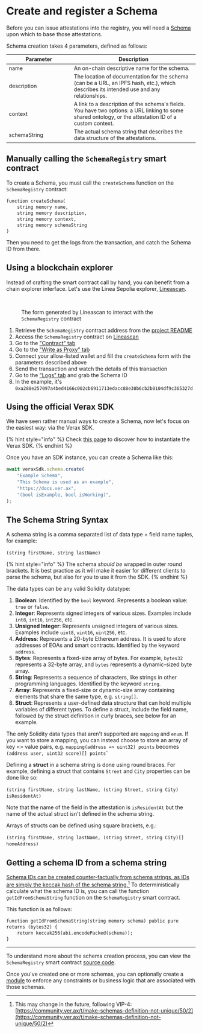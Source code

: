 # Create and register a Schema

Before you can issue attestations into the registry, you will need a [Schema](../../core-concepts/schemas.md) upon which to base those attestations.

Schema creation takes 4 parameters, defined as follows:

<table><thead><tr><th width="159.12290502793297">Parameter</th><th>Description</th></tr></thead><tbody><tr><td>name</td><td>An on-chain descriptive name for the schema.</td></tr><tr><td>description</td><td>The location of documentation for the schema (can be a URL, an IPFS hash, etc.), which describes its intended use and any relationships.</td></tr><tr><td>context</td><td>A link to a description of the schema's fields. You have two options: a URL linking to some shared ontology, or the attestation ID of a custom context.</td></tr><tr><td>schemaString</td><td>The actual schema string that describes the data structure of the attestations.</td></tr></tbody></table>

## Manually calling the `SchemaRegistry` smart contract

To create a Schema, you must call the `createSchema` function on the `SchemaRegistry` contract:

```solidity
function createSchema(
    string memory name,
    string memory description,
    string memory context,
    string memory schemaString
)
```

Then you need to get the logs from the transaction, and catch the Schema ID from there.

## Using a blockchain explorer

Instead of crafting the smart contract call by hand, you can benefit from a chain explorer interface. Let's use the Linea Sepolia explorer, [Lineascan](https://sepolia.lineascan.build/).

<figure><img src="../../.gitbook/assets/Capture d’écran 2024-03-23 à 16.01.07.png" alt="" width="283"><figcaption><p>The form generated by Lineascan to interact with the <code>SchemaRegistry</code> contract</p></figcaption></figure>

1. Retrieve the `SchemaRegistry` contract address from the [project README](https://github.com/Consensys/linea-attestation-registry?tab=readme-ov-file#contracts-addresses)
2. Access the `SchemaRegistry` contract on [Lineascan](https://sepolia.lineascan.build/address/0x90b8542d7288a83EC887229A7C727989C3b56209)
3. Go to the ["Contract" tab](https://sepolia.lineascan.build/address/0x90b8542d7288a83EC887229A7C727989C3b56209#code)
4. Go to the ["Write as Proxy" tab](https://sepolia.lineascan.build/address/0x90b8542d7288a83EC887229A7C727989C3b56209#writeProxyContract)
5. Connect your allow-listed wallet and fill the `createSchema` form with the parameters described above
6. Send the transaction and watch the details of this transaction
7. Go to the ["Logs" tab](https://sepolia.lineascan.build/tx/0x54d154d8006b5fbb902a3e4f66ea3ff5810e8b6e1b18e90fbcdfd395cab57983#eventlog) and grab the Schema ID
8. In the example, it's `0xa288e257097a4bed4166c002cb6911713edacc88e30b6cb2b0104df9c365327d`

## Using the official Verax SDK

We have seen rather manual ways to create a Schema, now let's focus on the easiest way: via the Verax SDK.

{% hint style="info" %}
Check [this page](https://docs.ver.ax/verax-documentation/developer-guides/tutorials/from-a-schema-to-an-attestation#id-2.-instantiate-the-verax-sdk) to discover how to instantiate the Verax SDK.
{% endhint %}

Once you have an SDK instance, you can create a Schema like this:

```typescript
await veraxSdk.schema.create(
    "Example Schema",
    "This Schema is used as an example",
    "https://docs.ver.ax",
    "(bool isExample, bool isWorking)",
);
```

## The Schema String Syntax

A schema string is a comma separated list of data type + field name tuples, for example:

`(string firstName, string lastName)`

{% hint style="info" %}
The schema _should be_ wrapped in outer round brackets. It is best practice as it will make it easier for different clients to parse the schema, but also for you to use it from the SDK.
{% endhint %}

The data types can be any valid Solidity datatype:

1. **Boolean**: Identified by the `bool` keyword. Represents a boolean value: `true` or `false`.
2. **Integer**: Represents signed integers of various sizes. Examples include `int8`, `int16`, `int256`, etc.
3. **Unsigned Integer**: Represents unsigned integers of various sizes. Examples include `uint8`, `uint16`, `uint256`, etc.
4. **Address**: Represents a 20-byte Ethereum address. It is used to store addresses of EOAs and smart contracts. Identified by the keyword `address`.
5. **Bytes**: Represents a fixed-size array of bytes. For example, `bytes32` represents a 32-byte array, and `bytes` represents a dynamic-sized byte array.
6. **String**: Represents a sequence of characters, like strings in other programming languages. Identified by the keyword `string`.
7. **Array**: Represents a fixed-size or dynamic-size array containing elements that share the same type, e.g. `string[]`.
8. **Struct**: Represents a user-defined data structure that can hold multiple variables of different types. To define a struct, include the field name, followed by the struct definition in curly braces, see below for an example.

The only Solidity data types that aren't supported are `mapping` and `enum`. If you want to store a mapping, you can instead choose to store an array of key <> value pairs, e.g. `mapping(address => uint32) points` becomes `` (address user, uint32 score)[] points` ``

Defining a **struct** in a schema string is done using round braces. For example, defining a struct that contains `Street` and `City` properties can be done like so:

`(string firstName, string lastName, (string Street, string City) isResidentAt)`

Note that the name of the field in the attestation is `isResidentAt` but the name of the actual struct isn't defined in the schema string.

Arrays of structs can be defined using square brackets, e.g.:

`(string firstName, string lastName, (string Street, string City)[] homeAddress)`

## Getting a schema ID from a schema string

[Schema IDs can be created counter-factually from schema strings, as IDs are simply the keccak hash of the schema string.](#user-content-fn-1)[^1] To deterministically calculate what the schema ID is, you can call the function `getIdFromSchemaString` function on the `SchemaRegistry` smart contract.

This function is as follows:

```solidity
function getIdFromSchemaString(string memory schema) public pure returns (bytes32) {
    return keccak256(abi.encodePacked(schema));
}
```

***

To understand more about the schema creation process, you can view the `SchemaRegistry` smart contract [source code](https://github.com/Consensys/linea-attestation-registry/blob/dev/contracts/src/SchemaRegistry.sol).

Once you've created one or more schemas, you can optionally create a [module](create-a-module.md) to enforce any constraints or business logic that are associated with those schemas.

[^1]: This may change in the future, following VIP-4: [https://community.ver.ax/t/make-schemas-definition-not-unique/50/2](https://community.ver.ax/t/make-schemas-definition-not-unique/50/2)
